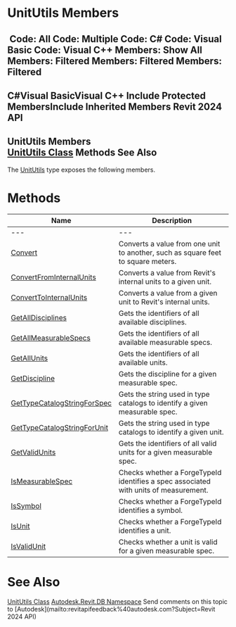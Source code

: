 # UnitUtils Members

﻿
 Code: All Code: Multiple Code: C# Code: Visual Basic Code: Visual C++  Members: Show All Members: Filtered Members: Filtered Members: Filtered   
---  
C#Visual BasicVisual C++
Include Protected MembersInclude Inherited Members
Revit 2024 API  
---  
UnitUtils Members  
[UnitUtils Class](128dd879-fea8-5d7b-1eb2-d64f87753990.md "UnitUtils Class") Methods See Also  
---  
The [UnitUtils](128dd879-fea8-5d7b-1eb2-d64f87753990.md "UnitUtils Class") type exposes the following members.
# Methods
| Name | Description |
| --- | --- |
| --- | --- | --- |
| [Convert](0573dcde-4f6d-4e4d-9d39-11fd61806a75.md "Convert Method") | Converts a value from one unit to another, such as square feet to square meters. |
| [ConvertFromInternalUnits](60c6aac3-8306-c56e-b62f-b7011b9ad7b6.md "ConvertFromInternalUnits Method") | Converts a value from Revit's internal units to a given unit. |
| [ConvertToInternalUnits](b5e8d065-d274-62f8-7b5d-89722f7c44f3.md "ConvertToInternalUnits Method") | Converts a value from a given unit to Revit's internal units. |
| [GetAllDisciplines](5b80ebe4-b085-5851-b412-0ad1dd5025bf.md "GetAllDisciplines Method") | Gets the identifiers of all available disciplines. |
| [GetAllMeasurableSpecs](3acc20f9-40cd-d2d0-cb84-6b47d2140a14.md "GetAllMeasurableSpecs Method") | Gets the identifiers of all available measurable specs. |
| [GetAllUnits](4f31ee9d-8e33-a12a-14b3-cc565dd77d45.md "GetAllUnits Method") | Gets the identifiers of all available units. |
| [GetDiscipline](77c58c44-0d8d-c10f-b6e7-2be9a25bbb1e.md "GetDiscipline Method") | Gets the discipline for a given measurable spec. |
| [GetTypeCatalogStringForSpec](734489b8-00fa-c522-daf9-a9a00063aa37.md "GetTypeCatalogStringForSpec Method") | Gets the string used in type catalogs to identify a given measurable spec. |
| [GetTypeCatalogStringForUnit](d97c331b-2aca-3d09-48ed-d22c2281e595.md "GetTypeCatalogStringForUnit Method") | Gets the string used in type catalogs to identify a given unit. |
| [GetValidUnits](5e7af690-b8cc-3576-c09d-6e7a8e1fdfd1.md "GetValidUnits Method") | Gets the identifiers of all valid units for a given measurable spec. |
| [IsMeasurableSpec](4c3009eb-fd4e-18a3-cc0b-58a3883d6143.md "IsMeasurableSpec Method") | Checks whether a ForgeTypeId identifies a spec associated with units of measurement. |
| [IsSymbol](c3c2814f-2634-9321-5bf1-193b392367d1.md "IsSymbol Method") | Checks whether a ForgeTypeId identifies a symbol. |
| [IsUnit](da854415-776c-ecf2-6d18-22d343fb5ebc.md "IsUnit Method") | Checks whether a ForgeTypeId identifies a unit. |
| [IsValidUnit](011d8e94-17c5-e29c-2642-b137b9c6894d.md "IsValidUnit Method") | Checks whether a unit is valid for a given measurable spec. |

# See Also
[UnitUtils Class](128dd879-fea8-5d7b-1eb2-d64f87753990.md "UnitUtils Class")
[Autodesk.Revit.DB Namespace](87546ba7-461b-c646-cbb1-2cb8f5bff8b2.md "Autodesk.Revit.DB Namespace")
Send comments on this topic to [Autodesk](mailto:revitapifeedback%40autodesk.com?Subject=Revit 2024 API)